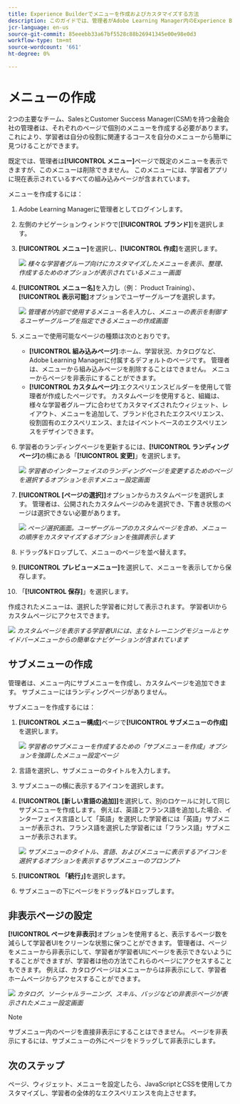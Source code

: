 ```yaml
---
title: Experience Builderでメニューを作成およびカスタマイズする方法
description: このガイドでは、管理者がAdobe Learning Manager内のExperience Builderでメニューを作成する方法について説明します。 メニューに合わせてページを整理したり、メニューレイアウトをカスタマイズしたり、異なるユーザーグループに対してメニューの表示を制御したりする方法について説明します。
jcr-language: en-us
source-git-commit: 85eeebb33a67bf5528c88b26941345e00e98e0d3
workflow-type: tm+mt
source-wordcount: '661'
ht-degree: 0%

---
```



# メニューの作成

2つの主要なチーム、SalesとCustomer Success Manager(CSM)を持つ金融会社の管理者は、それぞれのページで個別のメニューを作成する必要があります。 これにより、学習者は自分の役割に関連するコースを自分のメニューから簡単に見つけることができます。

既定では、管理者は&#x200B;**[!UICONTROL メニュー]**&#x200B;ページで既定のメニューを表示できますが、このメニューは削除できません。 このメニューには、学習者アプリに現在表示されているすべての組み込みページが含まれています。

メニューを作成するには：

1. Adobe Learning Managerに管理者としてログインします。
2. 左側のナビゲーションウィンドウで[**[!UICONTROL ブランド]**]を選択します。
3. **[!UICONTROL メニュー]**&#x200B;を選択し、**[!UICONTROL 作成]**&#x200B;を選択します。

   ![](assets/select-create-menu.png)
   _様々な学習者グループ向けにカスタマイズしたメニューを表示、整理、作成するためのオプションが表示されているメニュー画面_

4. **[!UICONTROL メニュー名]**&#x200B;を入力し（例： Product Training）、**[!UICONTROL 表示可能]**&#x200B;オプションでユーザーグループを選択します。

   ![](assets/type-menu-name-and-users.png)
   _管理者が内部で使用するメニュー名を入力し、メニューの表示を制御するユーザーグループを指定できるメニューの作成画面_

5. メニューで使用可能なページの種類は次のとおりです。
   * **[!UICONTROL 組み込みページ]**:ホーム、学習状況、カタログなど、Adobe Learning Managerに付属するデフォルトのページです。 管理者は、メニューから組み込みページを削除することはできません。 メニューからページを非表示にすることができます。
   * **[!UICONTROL カスタムページ]**:エクスペリエンスビルダーを使用して管理者が作成したページです。 カスタムページを使用すると、組織は、様々な学習者グループに合わせてカスタマイズされたウィジェット、レイアウト、メニューを追加して、ブランド化されたエクスペリエンス、役割固有のエクスペリエンス、またはイベントベースのエクスペリエンスをデザインできます。
6. 学習者のランディングページを更新するには、**[!UICONTROL ランディングページ]**&#x200B;の横にある「**[!UICONTROL 変更]**」を選択します。

   ![](assets/change-landing-page.png)
   _学習者のインターフェイスのランディングページを変更するためのページを選択するオプションを示すメニュー設定画面_

7. **[!UICONTROL [ページの選択]]**&#x200B;オプションからカスタムページを選択します。 管理者は、公開されたカスタムページのみを選択でき、下書き状態のページは選択できない必要があります。

   ![](assets/select-custom-pages.png)
   _ページ選択画面。ユーザーグループのカスタムページを含め、メニューの順序をカスタマイズするオプションを強調表示します_

8. ドラッグ&amp;ドロップして、メニューのページを並べ替えます。
9. **[!UICONTROL プレビューメニュー]**&#x200B;を選択して、メニューを表示してから保存します。
10. 「**[!UICONTROL 保存]**」を選択します。

作成されたメニューは、選択した学習者に対して表示されます。 学習者UIからカスタムページにアクセスできます。

![](assets/preview-the-menu.png)
_カスタムページを表示する学習者UIには、主なトレーニングモジュールとサイドバーメニューからの簡単なナビゲーションが含まれています_

## サブメニューの作成

管理者は、メニュー内にサブメニューを作成し、カスタムページを追加できます。 サブメニューにはランディングページがありません。

サブメニューを作成するには：

1. **[!UICONTROL メニュー構成]**&#x200B;ページで&#x200B;**[!UICONTROL サブメニューの作成]**&#x200B;を選択します。

   ![](assets/create-submenu-option.png)
   _学習者のサブメニューを作成するための「サブメニューを作成」オプションを強調したメニュー設定ページ_

2. 言語を選択し、サブメニューのタイトルを入力します。
3. サブメニューの横に表示するアイコンを選択します。
4. **[!UICONTROL [新しい言語の追加]]**&#x200B;を選択して、別のロケールに対して同じサブメニューを作成します。 例えば、英語とフランス語を追加した場合、インターフェイス言語として「英語」を選択した学習者には「英語」サブメニューが表示され、フランス語を選択した学習者には「フランス語」サブメニューが表示されます。

   ![](assets/create-submenu-prompt.png)
   _サブメニューのタイトル、言語、およびメニューに表示するアイコンを選択するオプションを表示するサブメニューのプロンプト_

5. **[!UICONTROL 「続行」]**&#x200B;を選択します。
6. サブメニューの下にページをドラッグ&amp;ドロップします。

## 非表示ページの設定

**[!UICONTROL ページを非表示]**&#x200B;オプションを使用すると、表示するページ数を減らして学習者UIをクリーンな状態に保つことができます。 管理者は、ページをメニューから非表示にして、学習者が学習者UIにページを表示できないようにすることができますが、学習者は他の方法でこれらのページにアクセスすることもできます。 例えば、カタログページはメニューからは非表示にして、学習者ホームページからアクセスすることができます。

![](assets/select-hidden-pages.png)
_カタログ、ソーシャルラーニング、スキル、バッジなどの非表示ページが表示されたメニュー設定画面_

>[!NOTE]
>
>サブメニュー内のページを直接非表示にすることはできません。 ページを非表示にするには、サブメニューの外にページをドラッグして非表示にします。

## 次のステップ

ページ、ウィジェット、メニューを設定したら、JavaScriptとCSSを使用してカスタマイズし、学習者の全体的なエクスペリエンスを向上させます。


